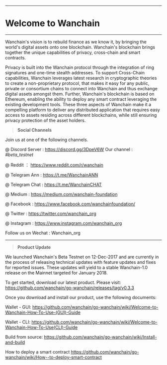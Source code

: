 
---
# Welcome to Wanchain

---
Wanchain's vision is to rebuild finance as we know it, by bringing the world's digital assets onto one blockchain. Wanchain's blockchain brings together the unique capabilities of privacy, cross-chain and smart contracts.

Privacy is built into the Wanchain protocol through the integration of ring signatures and one-time stealth addresses. To support Cross-Chain capabilities, Wanchain leverages latest research in cryptographic theories to create a non-proprietary protocol, that makes it easy for any public, private or consortium chains to connect into Wanchain and thus exchange digital assets amongst them. Further, Wanchain's blockchain is based on Ethereum, enabling the ability to deploy any smart contract leveraging the existing development tools. These three aspects of Wanchain make it a compelling platform to deliver any distributed application that requires easy access to assets residing across different blockchains, while still ensuring privacy protection of the asset holders.


>**Social Channels**
 
 Join us at one of the following channels. 

@ Discord Server : https://discord.gg/3DpeV6W   Our channel : *#beta_testnet*

@ Reddit ： https://www.reddit.com/r/wanchain

@ Telegram Ann : https://t.me/WanchainANN

@ Telegram Chat : https://t.me/WanchainCHAT

@ Medium : https://medium.com/wanchain-foundation

@ Facebook : https://www.facebook.com/wanchainfoundation/

@ Twitter : https://twitter.com/wanchain_org

@ Instagram : https://www.instagram.com/wanchain_org

Follow us on Wechat : Wanchain_org


----------

>**Product Update**

We launched Wanchain's Beta Testnet on 12-Dec-2017 and are currently in the process of releasing technical updates with feature updates and fixes for reported issues. These updates will yield to a stable Wanchain-1.0 release on the Mainnet targeted for January 2018.

To get started, download our latest product. Please visit: 
https://github.com/wanchain/go-wanchain/releases/tag/v0.3.3

Once you download and install our product, use the following documents:

Wallet - GUI:
https://github.com/wanchain/go-wanchain/wiki/Welcome-to-Wanchain-How-To-Use-(GUI)-Guide

Wallet - CLI:
https://github.com/wanchain/go-wanchain/wiki/Welcome-to-Wanchain-How-To-Use(CLI)-Guide

Build from source: 
https://github.com/wanchain/go-wanchain/wiki/Install-and-build

How to deploy a smart contract 
https://github.com/wanchain/go-wanchain/wiki/How--to-deploy-smart-contract



